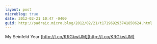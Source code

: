 ```yaml
---
layout: post
microblog: true
date: 2012-02-21 10:47 -0400
guid: http://padraic.micro.blog/2012/02/21/t171969293741850624.html
---
```

My Seinfeld Year [http://t.co/KRGkwIJM](http://t.co/KRGkwIJM)
